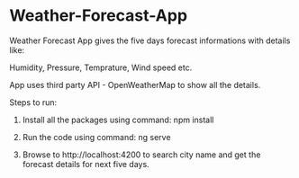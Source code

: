 # Weather-Forecast-App
Weather Forecast App gives the five days forecast informations with details like:

Humidity, Pressure, Temprature, Wind speed etc.

App uses third party API - OpenWeatherMap to show all the details.

Steps to run:

1. Install all the packages using command:
   npm install

2. Run the code using command:
   ng serve

3. Browse to http://localhost:4200 to search city name and get the forecast details for next five days.
